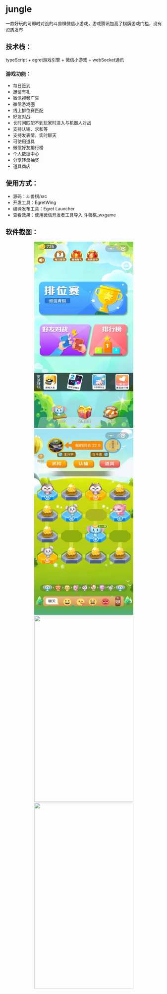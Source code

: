 # jungle
一款好玩的可即时对战的斗兽棋微信小游戏，游戏腾讯加高了棋牌游戏门槛，没有资质发布

## 技术栈：
 typeScript + egret游戏引擎 + 微信小游戏 + webSocket通讯

 ### 游戏功能：
 * 每日签到
 * 邀请有礼
 * 微信视频广告
 * 微信游戏圈
 * 线上排位赛匹配
 * 好友对战
 * 长时间匹配不到玩家时进入与机器人对战
 * 支持认输、求和等
 * 支持发表情，实时聊天
 * 可使用道具
 * 微信好友排行榜
 * 个人数据中心
 * 分享转盘抽奖
 * 道具商店

 ## 使用方式：
 * 源码：斗兽棋/src
 * 开发工具：EgretWing
 * 编译发布工具：Egret Launcher
 * 查看效果：使用微信开发者工具导入 斗兽棋_wxgame
 
 ## 软件截图：
<div align="center">
    <img src="readme/3.jpg"  height="600" width="320">
    <img src="readme/4.jpg"  height="600" width="320">
    <img src="readme/1.gif"  height="600" width="320">
    <img src="readme/2.gif"  height="600" width="320">
</div>

